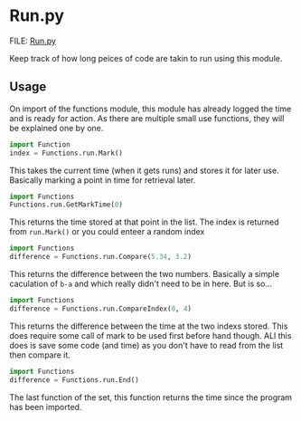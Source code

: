 # Run.py

FILE: [Run.py](../Program/run.py)

Keep track of how long peices of code are takin to run using this module.

## Usage

On import of the functions module, this module has already logged the time and is ready for action. As there are multiple small use functions, they will be explained one by one.

```py
import Function
index = Functions.run.Mark()
```

This takes the current time (when it gets runs) and stores it for later use. Basically marking a point in time for retrieval later.

```py
import Functions
Functions.run.GetMarkTime(0)
```

This returns the time stored at that point in the list. The index is returned from `run.Mark()` or you could enteer a random index

```py
import Functions
difference = Functions.run.Compare(5.34, 3.2)
```

This returns the difference between the two numbers. Basically a simple caculation of `b-a` and which really didn't need to be in here. But is so...

```py
import Functions
difference = Functions.run.CompareIndex(0, 4)
```

This returns the difference between the time at the two indexs stored. This does require some call of mark to be used first before hand though. ALl this does is save some code (and time) as you don't have to read from the list then compare it.

```py
import Functions
difference = Functions.run.End()
```

The last function of the set, this function returns the time since the program has been imported.
